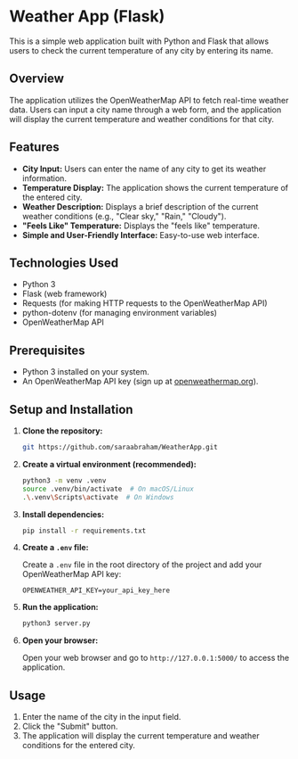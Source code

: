 # Weather App (Flask)

This is a simple web application built with Python and Flask that allows users to check the current temperature of any city by entering its name.

## Overview

The application utilizes the OpenWeatherMap API to fetch real-time weather data. Users can input a city name through a web form, and the application will display the current temperature and weather conditions for that city.

## Features

* **City Input:** Users can enter the name of any city to get its weather information.
* **Temperature Display:** The application shows the current temperature of the entered city.
* **Weather Description:** Displays a brief description of the current weather conditions (e.g., "Clear sky," "Rain," "Cloudy").
* **"Feels Like" Temperature:** Displays the "feels like" temperature.
* **Simple and User-Friendly Interface:** Easy-to-use web interface.

## Technologies Used

* Python 3
* Flask (web framework)
* Requests (for making HTTP requests to the OpenWeatherMap API)
* python-dotenv (for managing environment variables)
* OpenWeatherMap API

## Prerequisites

* Python 3 installed on your system.
* An OpenWeatherMap API key (sign up at [openweathermap.org](https://openweathermap.org/)).

## Setup and Installation

1.  **Clone the repository:**

    ```bash
    git https://github.com/saraabraham/WeatherApp.git
    ```

2.  **Create a virtual environment (recommended):**

    ```bash
    python3 -m venv .venv
    source .venv/bin/activate  # On macOS/Linux
    .\.venv\Scripts\activate  # On Windows
    ```

3.  **Install dependencies:**

    ```bash
    pip install -r requirements.txt
    ```

4.  **Create a `.env` file:**

    Create a `.env` file in the root directory of the project and add your OpenWeatherMap API key:

    ```
    OPENWEATHER_API_KEY=your_api_key_here
    ```

5.  **Run the application:**

    ```bash
    python3 server.py
    ```

6.  **Open your browser:**

    Open your web browser and go to `http://127.0.0.1:5000/` to access the application.

## Usage

1.  Enter the name of the city in the input field.
2.  Click the "Submit" button.
3.  The application will display the current temperature and weather conditions for the entered city.


